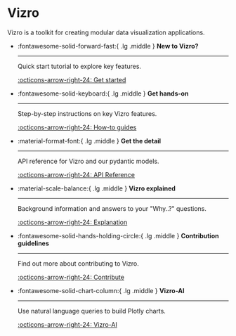 # Vizro

Vizro is a toolkit for creating modular data visualization applications.

<div class="grid cards" markdown>

-   :fontawesome-solid-forward-fast:{ .lg .middle } __New to Vizro?__

    ---

    Quick start tutorial to explore key features.

    [:octicons-arrow-right-24: Get started](pages/tutorials/first-dashboard/)

-   :fontawesome-solid-keyboard:{ .lg .middle } __Get hands-on__

    ---

    Step-by-step instructions on key Vizro features.

    [:octicons-arrow-right-24: How-to guides](pages/user-guides/dashboard/)

-   :material-format-font:{ .lg .middle } __Get the detail__

    ---

    API reference for Vizro and our pydantic models.

    [:octicons-arrow-right-24: API Reference](pages/API-reference/vizro/)

-   :material-scale-balance:{ .lg .middle } __Vizro explained__

    ---

    Background information and answers to your "Why..?" questions.

    [:octicons-arrow-right-24: Explanation](pages/explanation/why-vizro/)

-   :fontawesome-solid-hands-holding-circle:{ .lg .middle } __Contribution guidelines__

    ---

    Find out more about contributing to Vizro.

    [:octicons-arrow-right-24: Contribute](pages/development/contributing/)

-   :fontawesome-solid-chart-column:{ .lg .middle } __Vizro-AI__

    ---

    Use natural language queries to build Plotly charts.

    [:octicons-arrow-right-24: Vizro-AI](https://vizro.readthedocs.io/projects/vizro-ai/en/latest/)


</div>

